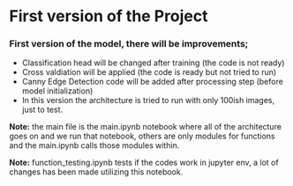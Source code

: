 # First version of the Project
### First version of the model, there will be improvements;
  - Classification head will be changed after training (the code is not ready)
  - Cross valdiation will be applied (the code is ready but not tried to run)
  - Canny Edge Detection code will be added after processing step (before model initialization)
  - In this version the architecture is tried to run with only 100ish images, just to test.

**Note:** the main file is the main.ipynb notebook where all of the architecture goes on and we run that notebook, others are only modules for functions and the main.ipynb  calls those modules within.

**Note:** function_testing.ipynb tests if the codes work in jupyter env, a lot of changes has been made utilizing this notebook.
  
